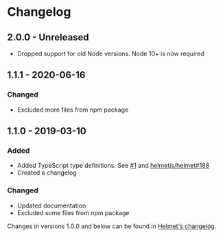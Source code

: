 # Changelog

## 2.0.0 - Unreleased

- Dropped support for old Node versions. Node 10+ is now required

## 1.1.1 - 2020-06-16

### Changed

- Excluded more files from npm package

## 1.1.0 - 2019-03-10

### Added

- Added TypeScript type definitions. See [#1](https://github.com/helmetjs/ienoopen/pull/1) and [helmetjs/helmet#188](https://github.com/helmetjs/helmet/issues/188)
- Created a changelog

### Changed

- Updated documentation
- Excluded some files from npm package

Changes in versions 1.0.0 and below can be found in [Helmet's changelog](https://github.com/helmetjs/helmet/blob/master/CHANGELOG.md).
